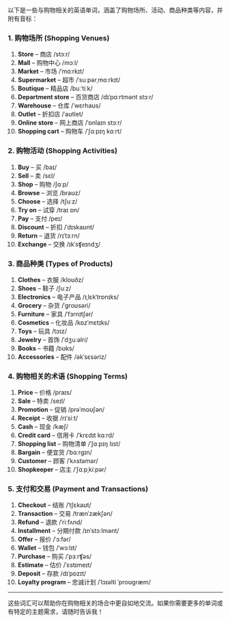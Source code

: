 以下是一些与购物相关的英语单词，涵盖了购物场所、活动、商品种类等内容，并附有音标：

### 1. **购物场所 (Shopping Venues)**
1. **Store** – 商店 /stɔːr/
2. **Mall** – 购物中心 /mɔːl/
3. **Market** – 市场 /ˈmɑːrkɪt/
4. **Supermarket** – 超市 /ˈsuːpərˌmɑːrkɪt/
5. **Boutique** – 精品店 /buːˈtiːk/
6. **Department store** – 百货商店 /dɪˈpɑːrtmənt stɔːr/
7. **Warehouse** – 仓库 /ˈwɛrhaʊs/
8. **Outlet** – 折扣店 /ˈaʊtlet/
9. **Online store** – 网上商店 /ˈɒnlaɪn stɔːr/
10. **Shopping cart** – 购物车 /ˈʃɑːpɪŋ kɑːrt/

### 2. **购物活动 (Shopping Activities)**
1. **Buy** – 买 /baɪ/
2. **Sell** – 卖 /sɛl/
3. **Shop** – 购物 /ʃɑːp/
4. **Browse** – 浏览 /braʊz/
5. **Choose** – 选择 /tʃuːz/
6. **Try on** – 试穿 /traɪ ɒn/
7. **Pay** – 支付 /peɪ/
8. **Discount** – 折扣 /ˈdɪskaʊnt/
9. **Return** – 退货 /rɪˈtɜːrn/
10. **Exchange** – 交换 /ɪkˈsʧeɪndʒ/

### 3. **商品种类 (Types of Products)**
1. **Clothes** – 衣服 /kloʊðz/
2. **Shoes** – 鞋子 /ʃuːz/
3. **Electronics** – 电子产品 /ɪˌlɛkˈtrɒnɪks/
4. **Grocery** – 杂货 /ˈɡroʊsəri/
5. **Furniture** – 家具 /ˈfɜrnɪtʃər/
6. **Cosmetics** – 化妆品 /kɒzˈmɛtɪks/
7. **Toys** – 玩具 /tɔɪz/
8. **Jewelry** – 首饰 /ˈdʒuːəlri/
9. **Books** – 书籍 /bʊks/
10. **Accessories** – 配件 /əkˈsɛsəriz/

### 4. **购物相关的术语 (Shopping Terms)**
1. **Price** – 价格 /praɪs/
2. **Sale** – 特卖 /seɪl/
3. **Promotion** – 促销 /prəˈmoʊʃən/
4. **Receipt** – 收据 /rɪˈsiːt/
5. **Cash** – 现金 /kæʃ/
6. **Credit card** – 信用卡 /ˈkrɛdɪt kɑːrd/
7. **Shopping list** – 购物清单 /ˈʃɑːpɪŋ lɪst/
8. **Bargain** – 便宜货 /ˈbɑːrɡɪn/
9. **Customer** – 顾客 /ˈkʌstəmər/
10. **Shopkeeper** – 店主 /ˈʃɑːpˌkiːpər/

### 5. **支付和交易 (Payment and Transactions)**
1. **Checkout** – 结账 /ˈtʃɛkaʊt/
2. **Transaction** – 交易 /trænˈzækʃən/
3. **Refund** – 退款 /ˈriːfʌnd/
4. **Installment** – 分期付款 /ɪnˈstɔːlmənt/
5. **Offer** – 报价 /ˈɔːfər/
6. **Wallet** – 钱包 /ˈwɔːlɪt/
7. **Purchase** – 购买 /ˈpɜːrʧəs/
8. **Estimate** – 估价 /ˈɛstɪmeɪt/
9. **Deposit** – 存款 /dɪˈpɒzɪt/
10. **Loyalty program** – 忠诚计划 /ˈlɔɪəlti ˈproʊɡræm/

---

这些词汇可以帮助你在购物相关的场合中更自如地交流。如果你需要更多的单词或有特定的主题需求，请随时告诉我！